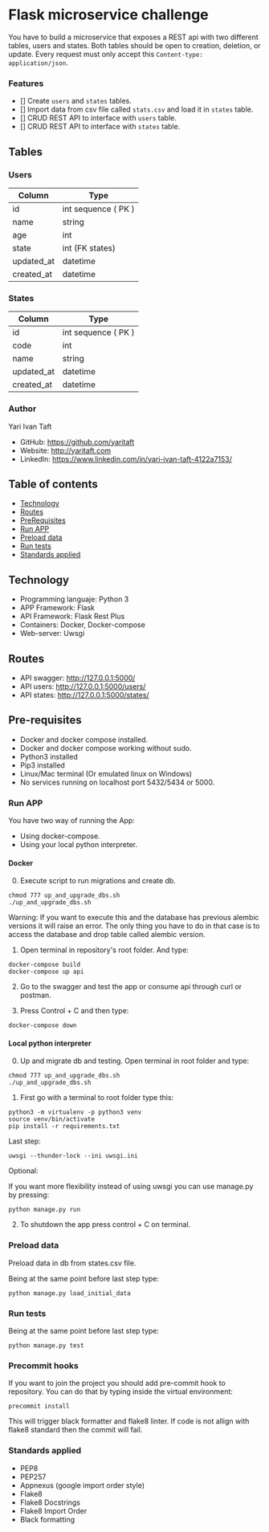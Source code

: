 # Flask microservice challenge

You have to build a microservice that exposes a REST api with two different
tables, users and states. Both tables should be open to creation, deletion,
or update. Every request must only accept this `Content-type: application/json`.

### Features
- [] Create `users` and `states` tables.
- [] Import data from csv file called `stats.csv` and load it in `states` table.
- [] CRUD REST API to interface with `users` table.
- [] CRUD REST API to interface with `states` table.

## Tables


### Users

Column | Type
------ | ----
id | int sequence ( PK )
name | string
age | int
state | int (FK states)
updated_at | datetime
created_at | datetime

### States
Column | Type
------ | ----
id | int sequence ( PK )
code | int
name | string
updated_at | datetime
created_at | datetime

### Author

Yari Ivan Taft

- GitHub: https://github.com/yaritaft
- Website: http://yaritaft.com
- LinkedIn: https://www.linkedin.com/in/yari-ivan-taft-4122a7153/

## Table of contents

- [Technology](#Technology)
- [Routes](#Routes)
- [PreRequisites](#Pre-requisites)
- [Run APP](#Run-APP)
- [Preload data](#Preload-data)
- [Run tests](#Run-tests)
- [Standards applied](#Standards-applied)

## Technology

- Programming languaje: Python 3
- APP Framework: Flask
- API Framework: Flask Rest Plus
- Containers: Docker, Docker-compose
- Web-server: Uwsgi

## Routes

- API swagger: http://127.0.0.1:5000/
- API users: http://127.0.0.1:5000/users/
- API states: http://127.0.0.1:5000/states/

## Pre-requisites

- Docker and docker compose installed.
- Docker and docker compose working without sudo.
- Python3 installed
- Pip3 installed
- Linux/Mac terminal (Or emulated linux on Windows)
- No services running on localhost port 5432/5434 or 5000.

### Run APP

You have two way of running the App:
- Using docker-compose.
- Using your local python interpreter.

#### Docker

0) Execute script to run migrations and create db.
```
chmod 777 up_and_upgrade_dbs.sh
./up_and_upgrade_dbs.sh
```

Warning: If you want to execute this and the database has previous alembic 
versions it will raise an error. The only thing you have to do in that case is
to access the database and drop table called alembic version.

1) Open terminal in repository's root folder. And type:
```
docker-compose build
docker-compose up api
```

2) Go to the swagger and test the app or consume api through curl or postman.

3) Press Control + C and then type:
```
docker-compose down
```

#### Local python interpreter
0) Up and migrate db and testing. Open terminal in root folder and type:
```
chmod 777 up_and_upgrade_dbs.sh
./up_and_upgrade_dbs.sh
```

1) First go with a terminal to root folder type this:
```
python3 -m virtualenv -p python3 venv
source venv/bin/activate
pip install -r requirements.txt
```

Last step:
```
uwsgi --thunder-lock --ini uwsgi.ini
```
Optional:

If you want more flexibility instead of using uwsgi you can use manage.py
by pressing:
```
python manage.py run
```

2) To shutdown the app press control + C on terminal.

### Preload data

Preload data in db from states.csv file.

Being at the same point before last step type:

```
python manage.py load_initial_data
```

### Run tests

Being at the same point before last step type:

```
python manage.py test
```

### Precommit hooks

If you want to join the project you should add pre-commit hook to repository.
You can do that by typing inside the virtual environment:

```
precommit install
```

This will trigger black formatter and flake8 linter. If code is not allign with
flake8 standard then the commit will fail.

### Standards applied

- PEP8
- PEP257
- Appnexus (google import order style)
- Flake8
- Flake8 Docstrings
- Flake8 Import Order
- Black formatting
